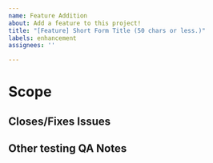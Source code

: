 ```yaml
---
name: Feature Addition
about: Add a feature to this project!
title: "[Feature] Short Form Title (50 chars or less.)"
labels: enhancement
assignees: ''

---
```

<!-- Explain what your feature does in a short paragraph. -->
# Scope

<!-- Declare any issues by typing `fixes #1` or `closes #1` for example so that the automation can kick in when this is merged -->
## Closes/Fixes Issues

<!-- What have you tested specifically and what possible impacts/areas there are that may need retesting by others. -->
## Other testing QA Notes
